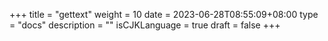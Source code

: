 +++
title = "gettext"
weight = 10
date = 2023-06-28T08:55:09+08:00
type = "docs"
description = ""
isCJKLanguage = true
draft = false
+++